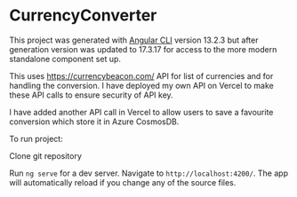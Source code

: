 # CurrencyConverter

This project was generated with [Angular CLI](https://github.com/angular/angular-cli) version 13.2.3 but after generation version was updated to 17.3.17 for access to the more modern standalone component set up. 

This uses https://currencybeacon.com/ API for list of currencies and for handling the conversion. I have deployed my own API on Vercel to make these API calls to ensure security of API key. 

I have added another API call in Vercel to allow users to save a favourite conversion which store it in Azure CosmosDB.

To run project:

Clone git repository

Run `ng serve` for a dev server. Navigate to `http://localhost:4200/`. The app will automatically reload if you change any of the source files.


